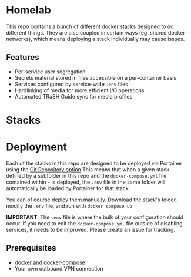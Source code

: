 # Homelab
This repo contains a bunch of different docker stacks designed to do different things. They are also coupled in certain ways (eg. shared docker networks), which means deploying a stack individually may cause issues.


## Features
- Per-service user segregation
- Secrets material stored in files accessible on a per-container basis
- Services configured by service-wide `.env` files
- Hardlinking of media for more efficient I/O operations
- Automated TRaSH Guide sync for media profiles


# Stacks


# Deployment
Each of the stacks in this repo are designed to be deployed via Portainer using the [Git Repository option](https://docs.portainer.io/user/docker/stacks/add#option-3-git-repository)
This means that when a given stack - defined by a subfolder in this repo and the `docker-compose.yml` file contained within - is deployed, the `.env` file in the same folder will automatically be loaded by Portainer for that stack.

You can of course deploy them manually. Download the stack's folder, modify the `.env` file, and run with `docker compose up`


**IMPORTANT**: The `.env` file is where the bulk of your configuration should occur. 
If you need to edit the `docker-compose.yml` file outside of disabling services, it needs to be improved. Please create an issue for tracking.


## Prerequisites
- [docker and docker-compose](https://docs.docker.com/engine/install/)
- Your own outbound VPN connection
